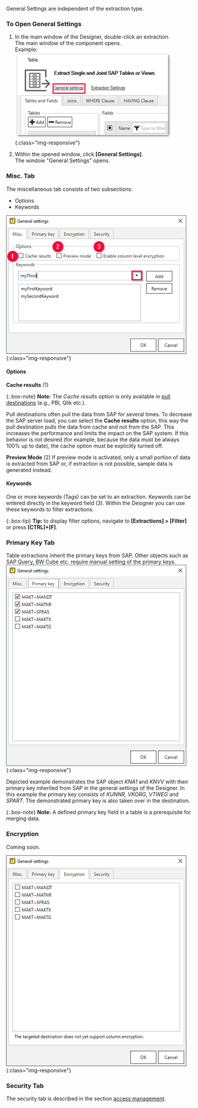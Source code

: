 General Settings are independent of the extraction type.

### To Open General Settings
1. In the main window of the Designer, double-click an extraction.<br>
The main window of the component opens.<br>
Example:
![General-Settings](/img/content/General-Settings_designer.png){:class="img-responsive"}

2. Within the opened window, click **[General Settings]**.<br>
The window "General Settings" opens.



### Misc. Tab
The miscellaneous tab consists of two subsections:
- Options
- Keywords

![General-Settings](/img/content/General-Settings.png){:class="img-responsive"}


#### Options
**Cache results** (1)

{:.box-note}
**Note:** The *Cache results* option is only available in [pull destinations](../destinations#pull-and-push-destinations) (e.g., PBI, Qlik etc.).

Pull destinations often pull the data from SAP for several times. To decrease the SAP server load, you can select the **Cache results** option, this way the pull destination pulls the data from cache and not from the SAP.
This increases the performance and limits the impact on the SAP system. If this behavior is not desired (for example, because the data must be always 100% up to date), the cache option must be explicitly turned off.

**Preview Mode** (2)
If preview mode is activated, only a small portion of data is extracted from SAP or, if extraction is not possible, sample data is generated instead.


#### Keywords
One or more keywords (Tags) can be set to an extraction. 
Keywords can be entered directly in the keyword field (3).
Within the Designer you can use these keywords to filter  extractions. 

{:.box-tip}
**Tip:** to display filter options, navigate to **[Extractions] > [Filter]** or press **[CTRL]+[F]**.
 

### Primary Key Tab
Table extractions inherit the primary keys from SAP. Other objects such as SAP Query, BW Cube etc. require manual setting of the primary keys.  
![General-Settings-Primary-Key](/img/content/XU_table_Primary_key.png){:class="img-responsive"}

Depicted example demonstrates the SAP object *KNA1* and *KNVV* with their primary key inherited from SAP in the general settings of the Designer. In this example the primary key consists of *KUNNR*, *VKORG*, *VTWEG* and *SPART*. The demonstrated primary key is also taken over in the destination. 

{:.box-note}
**Note:** A defined primary key field in a table is a prerequisite for merging data. 

### Encryption

Coming soon.

![General-Settings-Encryption](/img/content/XU-General_Settings-Encryption.png){:class="img-responsive"}


### Security Tab
The security tab is described in the section [access management](../security/access-management).
